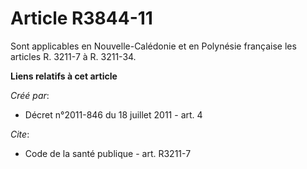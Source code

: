 # Article R3844-11

Sont applicables en Nouvelle-Calédonie et en Polynésie française les articles R. 3211-7 à R. 3211-34.

**Liens relatifs à cet article**

_Créé par_:

  - Décret n°2011-846 du 18 juillet 2011 - art. 4

_Cite_:

  - Code de la santé publique - art. R3211-7
